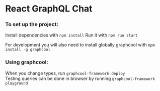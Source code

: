 # React GraphQL Chat

### To set up the project:  
 Install dependencies with `npm install`
 Run it with `npm run start`

For development you will also need to install globally graphcool with `npm install -g graphcool` 

### Using graphcool:  
 When you change types, run `graphcool-framework deploy`  
 Testing queries can be done in browser by running `graphcool-framework playground`
